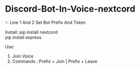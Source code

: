 # Discord-Bot-In-Voice-nextcord
✨ Line 1 And 2 Set Bot Prefix And Token

Install:
pip install nextcord <br>
pip install express

Use:
1. Join Voice
2. Commands : Prefix + Join  |  Prefix + Leave
